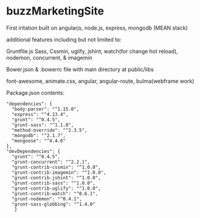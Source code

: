 # buzzMarketingSite

First iritation built on angularjs, node.js, express, mongodb (MEAN stack)


additional features including but not limited to:

Gruntfile.js
  Sass, Cssmin, uglify, jshint, watch(for change hot reload), nodemon, concurrent, & imagemin
  
  
Bower.json & .bowerrc file with main directory at public/libs 

  font-awesome, animate.css, angular, angular-route, bulma(webframe work)
  
Package.json contents: 

    "dependencies": {
      "body-parser": "^1.15.0",
      "express": "^4.13.4",
      "grunt": "^0.4.5",
      "grunt-sass": "^1.1.0",
      "method-override": "^2.3.5",
      "mongodb": "^2.1.7",
      "mongoose": "^4.4.6"
    },
    "devDependencies": {
      "grunt": "^0.4.5",
      "grunt-concurrent": "^2.2.1",
      "grunt-contrib-cssmin": "^1.0.0",
      "grunt-contrib-imagemin": "^1.0.0",
      "grunt-contrib-jshint": "^1.0.0",
      "grunt-contrib-sass": "^1.0.0",
      "grunt-contrib-uglify": "^1.0.0",
      "grunt-contrib-watch": "^0.6.1",
      "grunt-nodemon": "^0.4.1",
      "grunt-sass-globbing": "^1.4.0"
       }

  
  
